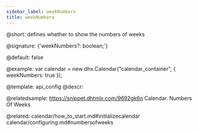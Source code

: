 ```yaml
---
sidebar_label: weekNumbers
title: weekNumbers
---          
```


@short: defines whether to show the numbers of weeks

@signature: {'weekNumbers?: boolean;'}

@default: false

@example: 
var calendar = new dhx.Calendar("calendar_container", { 
    weekNumbers: true
});


@template:	api_config
@descr: 

@relatedsample:
https://snippet.dhtmlx.com/9692gk6n	Calendar. Numbers Of Weeks

@related:
calendar/how_to_start.md#initializecalendar
calendar/configuring.md#numbersofweeks

